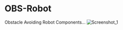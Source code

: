 # OBS-Robot
Obstacle Avoiding Robot Components...
![Screenshot_1](https://user-images.githubusercontent.com/101880918/198615649-091fb9ad-7070-4fcb-b08a-5d675783958d.png)
